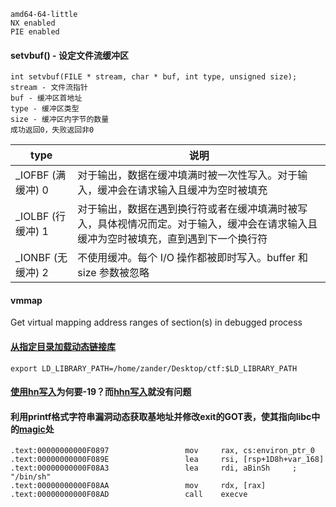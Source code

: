     amd64-64-little
    NX enabled
    PIE enabled

#### setvbuf() - 设定文件流缓冲区
    int setvbuf(FILE * stream, char * buf, int type, unsigned size);
    stream - 文件流指针
    buf - 缓冲区首地址
    type - 缓冲区类型
    size - 缓冲区内字节的数量
    成功返回0，失败返回非0

type | 说明
---- | ----
_IOFBF (满缓冲) 0 | 对于输出，数据在缓冲填满时被一次性写入。对于输入，缓冲会在请求输入且缓冲为空时被填充
_IOLBF (行缓冲) 1 | 对于输出，数据在遇到换行符或者在缓冲填满时被写入，具体视情况而定。对于输入，缓冲会在请求输入且缓冲为空时被填充，直到遇到下一个换行符
_IONBF (无缓冲) 2 | 不使用缓冲。每个 I/O 操作都被即时写入。buffer 和 size 参数被忽略

#### vmmap 
Get virtual mapping address ranges of section(s) in debugged process

#### [从指定目录加载动态链接库](http://blog.plusls.cn/technical/binary/pwn/load-so/)
    export LD_LIBRARY_PATH=/home/zander/Desktop/ctf:$LD_LIBRARY_PATH

#### [使用hn写入](https://blog.csdn.net/niexinming/article/details/78512274)为何要-19？而[hhn写入](https://blog.csdn.net/charlie_heng/article/details/78940020)就没有问题

#### 利用printf格式字符串漏洞动态获取基地址并修改exit的GOT表，使其指向libc中的[magic](https://github.com/LFlare/picoctf_2017_writeup/blob/master/binary/config-console/solve.py)处
    .text:00000000000F0897                 mov     rax, cs:environ_ptr_0
    .text:00000000000F089E                 lea     rsi, [rsp+1D8h+var_168]
    .text:00000000000F08A3                 lea     rdi, aBinSh     ; "/bin/sh"
    .text:00000000000F08AA                 mov     rdx, [rax]
    .text:00000000000F08AD                 call    execve